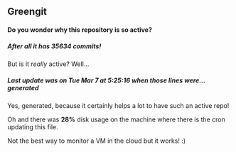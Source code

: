 ## Greengit

#### Do you wonder why this repository is so active?

##### After all it has 35634 commits!

But is it *really* active? Well...

##### Last update was on Tue Mar 7 at 5:25:16 when those lines were... generated

Yes, generated, because it certainly helps a lot to have such an active repo!

Oh and there was **28%** disk usage on the machine
where there is the cron updating this file.

Not the best way to monitor a VM in the cloud but it works! :)
